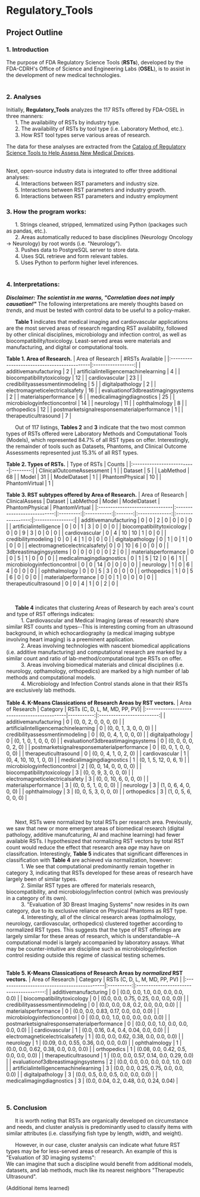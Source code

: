# Regulatory_Tools

<h2>Project Outline</h2>
<p><b><h3>1. Introduction</h3></b>
The purpose of FDA Regulatory Science Tools (<b>RSTs</b>), developed by the FDA-CDRH's Office of Science and Engineering Labs (<b>OSEL</b>), is to assist in the development of new medical technologies.<br><br>  

<b><h3>2. Analyses</h3></b>
Initially, <b>Regulatory_Tools</b> analyzes the 117 RSTs offered by FDA-OSEL in three manners:</h3><br>
&nbsp;&nbsp;&nbsp;&nbsp;&nbsp;&nbsp;1. The availability of RSTs by industry type. <br>
&nbsp;&nbsp;&nbsp;&nbsp;&nbsp;&nbsp;2. The availability of RSTs by tool type (i.e. Laboratory Method, etc.). <br>
&nbsp;&nbsp;&nbsp;&nbsp;&nbsp;&nbsp;3. How RST tool types serve various areas of research. <br>

The data for these analyses are extracted from the [Catalog of Regulatory Science Tools to Help Assess New Medical Devices](https://www.fda.gov/medical-devices/science-and-research-medical-devices/catalog-regulatory-science-tools-help-assess-new-medical-devices).
  

<br>Next, open-source industry data is integrated to offer three additional analyses: <br>
&nbsp;&nbsp;&nbsp;&nbsp;&nbsp;&nbsp;4. Interactions between RST parameters and industry size. <br>
&nbsp;&nbsp;&nbsp;&nbsp;&nbsp;&nbsp;5. Interactions between RST parameters and industry growth. <br>
&nbsp;&nbsp;&nbsp;&nbsp;&nbsp;&nbsp;6. Interactions between RST parameters and industry employment <br> 

<b><h3>3. How the program works:</h3></b>
&nbsp;&nbsp;&nbsp;&nbsp;&nbsp;&nbsp;1. Strings cleaned, stripped, lemmatized using Python (packages such as pandas, etc.). <br>
&nbsp;&nbsp;&nbsp;&nbsp;&nbsp;&nbsp;2. Areas automatically reduced to base disciplines (Neurology Oncology -> Neurology) by root words (i.e. "Neurology"). <br>
&nbsp;&nbsp;&nbsp;&nbsp;&nbsp;&nbsp;3. Pushes data to PostgreSQL server to store data. <br>
&nbsp;&nbsp;&nbsp;&nbsp;&nbsp;&nbsp;4. Uses SQL retrieve and form relevant tables. <br>
&nbsp;&nbsp;&nbsp;&nbsp;&nbsp;&nbsp;5. Uses Python to perform higher level inferences. <br><br>

<b><h3>4. Interpretations:</h3></b>
<p><b><i> Disclaimer: The scientist in me warns, "Correlation does not imply causation!"</i></b>  The following interpretations are merely thoughts based on <i>trends</i>, and must be tested with control data to be useful to a policy-maker.</p>
&nbsp;&nbsp;&nbsp;&nbsp;&nbsp;&nbsp;<b>Table 1</b> indicates that medical imaging and cardiovascular applications are the most served areas of research regarding RST availability, followed by other clinical disciplines, microbiology and infection control, as well as biocompatibility/toxicology.  Least-served areas were materials and manufacturing, and digital or computational tools.<br> 

<b>Table 1. Area of Research.</b>
| Area of Research                            |   #RSTs Available |
|:--------------------------------------------|:-----------------:|
| additivemanufacturing                       |                 2 |
| artificialintelligencemachinelearning       |                 4 |
| biocompatibilitytoxicology                  |                12 |
| cardiovascular                              |                23 |
| credibilityassessmentinmodeling             |                 5 |
| digitalpathology                            |                 2 |
| electromagneticelectricalsafety             |                16 |
| evaluationof3dbreastimagingsystems          |                 2 |
| materialsperformance                        |                 6 |
| medicalimagingdiagnostics                   |                25 |
| microbiologyinfectioncontrol                |                14 |
| neurology                                   |                11 |
| ophthalmology                               |                 8 |
| orthopedics                                 |                12 |
| postmarketsignalresponsematerialperformance |                 1 |
| therapeuticultrasound                       |                 7 |


&nbsp;&nbsp;&nbsp;&nbsp;&nbsp;&nbsp;Out of 117 listings, <b>Tables 2</b> and <b>3</b> indicate that the two most common types of RSTs offered were Laboratory Methods and Computational Tools (Models), which represented 84.7% of all RST types on offer.  Interestingly, the remainder of tools such as Datasets, Phantoms, and Clinical Outcome Assessments represented just 15.3% of all RST types.<br>

<b>Table 2. Types of RSTs.</b>
| Type of RSTs              |   Counts |
|:--------------------------|:--------:|
| ClinicalOutcomeAssessment |        1 |
| Dataset                   |        5 |
| LabMethod                 |       68 |
| Model                     |       31 |
| ModelDataset              |        1 |
| PhantomPhysical           |       10 |
| PhantomVirtual            |        1 |

<b>Table 3. RST subtypes offered by Area of Research.</b>
| Area of Research               |   ClinicalAssess            |   Dataset |   LabMethod |   Model |   ModelDataset |   PhantomPhysical |   PhantomVirtual |
|:-------------------------------|:---------------------------:|:---------:|:-----------:|:-------:|:--------------:|:-----------------:|:----------------:|
| additivemanufacturing          |                           0 |         0 |           2 |       0 |              0 |                 0 |                0 |
| artificialintelligence         |                           0 |         0 |           1 |       3 |              0 |                 0 |                0 |
| biocompatibilitytoxicology     |                           0 |         0 |           9 |       3 |              0 |                 0 |                0 |
| cardiovascular                 |                           0 |         4 |          10 |      10 |              1 |                 0 |                0 |
| credibilitymodeling            |                           0 |         0 |           4 |       1 |              0 |                 0 |                0 |
| digitalpathology               |                           0 |         1 |           0 |       1 |              0 |                 0 |                0 |
| electromagneticelectricalsafety|                           0 |         0 |          10 |       6 |              0 |                 0 |                0 |
| 3dbreastimagingsystems         |                           0 |         0 |           0 |       0 |              0 |                 2 |                0 |
| materialsperformance           |                           0 |         0 |           5 |       1 |              0 |                 0 |                0 |
| medicalimagingdiagnostics      |                           0 |         1 |           5 |      12 |              0 |                 6 |                1 |
| microbiologyinfectioncontrol   |                           0 |         0 |          14 |       0 |              0 |                 0 |                0 |
| neurology                      |                           1 |         0 |           6 |       4 |              0 |                 0 |                0 |
| ophthalmology                  |                           0 |         0 |           5 |       3 |              0 |                 0 |                0 |
| orthopedics                    |                           1 |         0 |           5 |       6 |              0 |                 0 |                0 |
| materialperformance            |                           0 |         0 |           1 |       0 |              0 |                 0 |                0 |
| therapeuticultrasound          |                           0 |         0 |           4 |       1 |              0 |                 2 |                0 |


<br><br>&nbsp;&nbsp;&nbsp;&nbsp;&nbsp;&nbsp;<b>Table 4</b> indicates that clustering Areas of Research by each area's count and type of RST offerings indicates:<br>
&nbsp;&nbsp;&nbsp;&nbsp;&nbsp;&nbsp;&nbsp;&nbsp;&nbsp;&nbsp;1. Cardiovascular and Medical Imaging (areas of research) share similar RST counts and types--This is interesting coming from an ultrasound background, in which echocardiography (a medical imaging subtype involving heart imaging) is a preeminent application.<br>
&nbsp;&nbsp;&nbsp;&nbsp;&nbsp;&nbsp;&nbsp;&nbsp;&nbsp;&nbsp;2. Areas involving technologies with nascent biomedical applications (i.e. additive manufacturing) and computational research are marked by a similar count and ratio of lab-method/computational type RSTs on offer.<br>
&nbsp;&nbsp;&nbsp;&nbsp;&nbsp;&nbsp;&nbsp;&nbsp;&nbsp;&nbsp;3. Areas involving biomedical materials and clinical disciplines (i.e. neurology, opthamology, orthopedics) are marked by a high number of lab methods and computational models.<br>
&nbsp;&nbsp;&nbsp;&nbsp;&nbsp;&nbsp;&nbsp;&nbsp;&nbsp;&nbsp;4. Microbiology and Infection Control stands alone in that their RSTs are exclusively lab methods.<br><br>
<b>Table 4. K-Means Classications of Research Areas by RST vectors.</b>
| Area of Research                            |   Category | RSTs (C, D, L, M, MD, PP, PV)|
|:--------------------------------------------|-----------:|:-------------------------:|
| additivemanufacturing                       |          0 | (0, 0, 2, 0, 0, 0, 0)     |
| artificialintelligencemachinelearning       |          0 | (0, 0, 1, 3, 0, 0, 0)     |
| credibilityassessmentinmodeling             |          0 | (0, 0, 4, 1, 0, 0, 0)     |
| digitalpathology                            |          0 | (0, 1, 0, 1, 0, 0, 0)     |
| evaluationof3dbreastimagingsystems          |          0 | (0, 0, 0, 0, 0, 2, 0)     |
| postmarketsignalresponsematerialperformance |          0 | (0, 0, 1, 0, 0, 0, 0)     |
| therapeuticultrasound                       |          0 | (0, 0, 4, 1, 0, 2, 0)     |
| cardiovascular                              |          1 | (0, 4, 10, 10, 1, 0, 0)   |
| medicalimagingdiagnostics                   |          1 | (0, 1, 5, 12, 0, 6, 1)    |
| microbiologyinfectioncontrol                |          2 | (0, 0, 14, 0, 0, 0, 0)    |
| biocompatibilitytoxicology                  |          3 | (0, 0, 9, 3, 0, 0, 0)     |
| electromagneticelectricalsafety             |          3 | (0, 0, 10, 6, 0, 0, 0)    |
| materialsperformance                        |          3 | (0, 0, 5, 1, 0, 0, 0)     |
| neurology                                   |          3 | (1, 0, 6, 4, 0, 0, 0)     |
| ophthalmology                               |          3 | (0, 0, 5, 3, 0, 0, 0)     |
| orthopedics                                 |          3 | (1, 0, 5, 6, 0, 0, 0)     |

<br><br>&nbsp;&nbsp;&nbsp;&nbsp;&nbsp;&nbsp;Next, RSTs were normalized by total RSTs per research area. Previously, we saw that new or more emergent areas of biomedical research (digital pathology, additive manufcaturing, AI and machine learning) had fewer available RSTs.  I hypothesized that normalizing RST vectors by total RST count would reduce the effect that research area <i>age</i> may have on classifcation. Interestingly, <b>Table 5</b> indicates that significant differences in classification with <b>Table 4</b> are achieved via normalization, however:<br>
&nbsp;&nbsp;&nbsp;&nbsp;&nbsp;&nbsp;&nbsp;&nbsp;&nbsp;&nbsp;1. We see that computational predominantly remain together in category 3, indicating that RSTs developed for these areas of research have largely been of similar types.<br>
&nbsp;&nbsp;&nbsp;&nbsp;&nbsp;&nbsp;&nbsp;&nbsp;&nbsp;&nbsp;2. Similar RST types are offered for materials research, biocompatibility, and microbiology/infection control (which was previously in a category of its own). <br>
&nbsp;&nbsp;&nbsp;&nbsp;&nbsp;&nbsp;&nbsp;&nbsp;&nbsp;&nbsp;3. "Evaluation of 3D Breast Imaging Systems" now resides in its own category, due to its exclusive reliance on Physical Phantoms as RST type.<br>
&nbsp;&nbsp;&nbsp;&nbsp;&nbsp;&nbsp;&nbsp;&nbsp;&nbsp;&nbsp;4. Interestingly, all of the clinical research areas (opthalmology, neurology, cardiovascular, orthopedics) clustered together according to normalized RST types.  This suggests that the type of RST offerings are largely similar for these areas of research, which is understandable--A computational model is largely accompanied by laboratory assays.  What may be counter-intuitive are discipline such as microbiology/infection control residing outside this regime of classical testing schemes.<br><br>


<b>Table 5. K-Means Classications of Research Areas by <i>normalized</i> RST vectors.</b>
| Area of Research                            |   Category | RSTs (C, D, L, M, MD, PP, PV)           |
|:--------------------------------------------|:----------:|:---------------------------------------:|
| additivemanufacturing                       |          0 | (0.0, 0.0, 1.0, 0.0, 0.0, 0.0, 0.0)     |
| biocompatibilitytoxicology                  |          0 | (0.0, 0.0, 0.75, 0.25, 0.0, 0.0, 0.0)   |
| credibilityassessmentinmodeling             |          0 | (0.0, 0.0, 0.8, 0.2, 0.0, 0.0, 0.0)     |
| materialsperformance                        |          0 | (0.0, 0.0, 0.83, 0.17, 0.0, 0.0, 0.0)   |
| microbiologyinfectioncontrol                |          0 | (0.0, 0.0, 1.0, 0.0, 0.0, 0.0, 0.0)     |
| postmarketsignalresponsematerialperformance |          0 | (0.0, 0.0, 1.0, 0.0, 0.0, 0.0, 0.0)     |
| cardiovascular                              |          1 | (0.0, 0.16, 0.4, 0.4, 0.04, 0.0, 0.0)   |
| electromagneticelectricalsafety             |          1 | (0.0, 0.0, 0.62, 0.38, 0.0, 0.0, 0.0)   |
| neurology                                   |          1 | (0.09, 0.0, 0.55, 0.36, 0.0, 0.0, 0.0)  |
| ophthalmology                               |          1 | (0.0, 0.0, 0.62, 0.38, 0.0, 0.0, 0.0)   |
| orthopedics                                 |          1 | (0.08, 0.0, 0.42, 0.5, 0.0, 0.0, 0.0)   |
| therapeuticultrasound                       |          1 | (0.0, 0.0, 0.57, 0.14, 0.0, 0.29, 0.0)  |
| evaluationof3dbreastimagingsystems          |          2 | (0.0, 0.0, 0.0, 0.0, 0.0, 1.0, 0.0)     |
| artificialintelligencemachinelearning       |          3 | (0.0, 0.0, 0.25, 0.75, 0.0, 0.0, 0.0)   |
| digitalpathology                            |          3 | (0.0, 0.5, 0.0, 0.5, 0.0, 0.0, 0.0)     |
| medicalimagingdiagnostics                   |          3 | (0.0, 0.04, 0.2, 0.48, 0.0, 0.24, 0.04) |

<br>
<b><h3>5. Conclusion</h3></b>

&nbsp;&nbsp;&nbsp;&nbsp;&nbsp;&nbsp;It is worth noting that RSTs are organically developed on circumstance and needs, and cluster analysis is predominantly used to classify items with similar attributes (i.e. classifying fish type by length, width, and weight).<br>

&nbsp;&nbsp;&nbsp;&nbsp;&nbsp;&nbsp;However, in our case, cluster analysis can indicate what future RST types may be for less-served areas of research. An example of this is "Evaluation of 3D imaging systems": <br>We can imagine that such a discipline would benefit from additional models, datasets, and lab methods, much like its nearest neighbors "Therapeutic Ultrasound".<br>

(Additional items learned)
